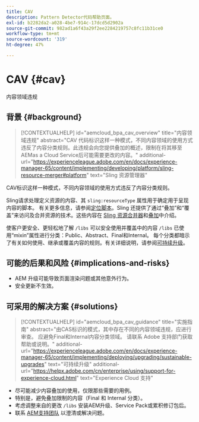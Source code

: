```yaml
---
title: CAV
description: Pattern Detector代码帮助页面。
exl-id: b2282da2-a028-4be7-914c-17dcd5d2902a
source-git-commit: 982ad1a6f43a29f2ee2284219757c8fc11b31ce0
workflow-type: tm+mt
source-wordcount: '319'
ht-degree: 47%

---
```


# CAV {#cav}

内容领域违规

## 背景 {#background}

>[!CONTEXTUALHELP]
>id="aemcloud_bpa_cav_overview"
>title="内容领域违规"
>abstract="CAV 代码标识这样一种模式，不同内容领域的使用方式违反了内容分类规则。此违规会向您提供叠加的概述，限制在将其移至AEMas a Cloud Service后可能需要更改的内容。"
>additional-url="https://experienceleague.adobe.com/en/docs/experience-manager-65/content/implementing/developing/platform/sling-resource-merger#platform" text="Sling 资源管理器"

CAV标识这样一种模式，不同内容领域的使用方式违反了内容分类规则。

Sling请求处理定义资源的内容、其 `sling:resourceType` 属性用于确定用于呈现内容的脚本。 有关更多信息，请参阅[定位脚本](https://experienceleague.adobe.com/en/docs/experience-manager-65/content/implementing/developing/introduction/the-basics#locating-the-script)。Sling 还提供了通过“叠加”和“覆盖”来访问及合并资源的技术。这些内容在 [Sling 资源合并器](https://experienceleague.adobe.com/en/docs/experience-manager-65/content/implementing/developing/platform/sling-resource-merger)和[叠加](https://experienceleague.adobe.com/en/docs/experience-manager-65/content/implementing/developing/platform/overlays)中介绍。

使客户更安全、更轻松地了解 `/libs` 可以安全使用并覆盖中的内容 `/libs` 已使用“mixin”属性进行分类：Public、Abstract、Final和Internal。 每个分类都暗示了有关如何使用、继承或覆盖内容的规则。有关详细说明，请参阅[可持续升级](https://experienceleague.adobe.com/en/docs/experience-manager-65/content/implementing/deploying/upgrading/sustainable-upgrades)。

## 可能的后果和风险 {#implications-and-risks}

* AEM 升级可能导致页面渲染问题或其他意外行为。
* 安全更新不生效。

## 可采用的解决方案 {#solutions}

>[!CONTEXTUALHELP]
>id="aemcloud_bpa_cav_guidance"
>title="实施指南"
>abstract="由CAS标识的模式，其中存在不同的内容领域违规，应进行审查。 应避免Final和Internal内容分类领域。 请联系 Adobe 支持部门获取帮助或说明。"
>additional-url="https://experienceleague.adobe.com/en/docs/experience-manager-65/content/implementing/deploying/upgrading/sustainable-upgrades" text="可持续升级"
>additional-url="https://helpx.adobe.com/cn/enterprise/using/support-for-experience-cloud.html" text="Experience Cloud 支持"

* 尽可能减少内容叠加的使用，仅限那些需要的用例。
* 特别是，避免叠加限制的内容（Final 和 Internal 分类）。
* 考虑调整来自的更改 `/libs` 安装AEM升级、Service Pack或累积修订包后。
* 联系 [AEM支持团队](https://helpx.adobe.com/cn/enterprise/using/support-for-experience-cloud.html) 以澄清或解决问题。
